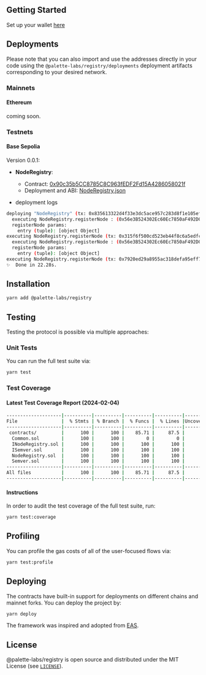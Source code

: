 ## Getting Started
Set up your wallet [here](https://docs.base.org/guides/deploy-smart-contracts/)

## Deployments

Please note that you can also import and use the addresses directly in your code using the `@palette-labs/registry/deployments` deployment artifacts corresponding to your desired network.

### Mainnets
#### Ethereum

coming soon.

### Testnets

#### Base Sepolia

Version 0.0.1:
* **NodeRegistry**:
  * Contract: [0x90c35b5CC8785C8C963fEDF2Fd15A4286058021f](https://sepolia.basescan.org/address/0x4200000000000000000000000000000000000020)
  * Deployment and ABI: [NodeRegistry.json](./deployments/base-goerli/NodeRegistry.json)

* deployment logs
```sh
deploying "NodeRegistry" (tx: 0x835613322d4f33e3dc5ace957c283d8f1e105ef5fecfacdb9d9743eaa7db4e87)...: deployed at 0x56e3B524302Ec60Ec7850aF492D079367E03e5fb with 1105818 gas
  executing NodeRegistry.registerNode : (0x56e3B524302Ec60Ec7850aF492D079367E03e5fb)
  registerNode params: 
    entry (tuple): [object Object]
executing NodeRegistry.registerNode (tx: 0x315f6f500cd523eb44f8c6a5edfcb2ba019b0c22799cb657b373ca62ec5db012) ...: performed with 193055 gas
  executing NodeRegistry.registerNode : (0x56e3B524302Ec60Ec7850aF492D079367E03e5fb)
  registerNode params: 
    entry (tuple): [object Object]
executing NodeRegistry.registerNode (tx: 0x7920ed29a8955ac318defa95eff7c04c7ae6f2f4a1e6abc8e4834c9a2acf8dc9) ...: performed with 192868 gas
✨  Done in 22.28s.
```

## Installation
```sh
yarn add @palette-labs/registry
```

## Testing

Testing the protocol is possible via multiple approaches:

### Unit Tests

You can run the full test suite via:

```sh
yarn test
```

### Test Coverage

#### Latest Test Coverage Report (2024-02-04)
```sh
--------------------|----------|----------|----------|----------|----------------|
File                |  % Stmts | % Branch |  % Funcs |  % Lines |Uncovered Lines |
--------------------|----------|----------|----------|----------|----------------|
 contracts/         |      100 |      100 |    85.71 |     87.5 |                |
  Common.sol        |      100 |      100 |        0 |        0 |          27,28 |
  INodeRegistry.sol |      100 |      100 |      100 |      100 |                |
  ISemver.sol       |      100 |      100 |      100 |      100 |                |
  NodeRegistry.sol  |      100 |      100 |      100 |      100 |                |
  Semver.sol        |      100 |      100 |      100 |      100 |                |
--------------------|----------|----------|----------|----------|----------------|
All files           |      100 |      100 |    85.71 |     87.5 |                |
--------------------|----------|----------|----------|----------|----------------|

```
#### Instructions

In order to audit the test coverage of the full test suite, run:

```sh
yarn test:coverage
```

## Profiling

You can profile the gas costs of all of the user-focused flows via:

```sh
yarn test:profile
```

## Deploying

The contracts have built-in support for deployments on different chains and mainnet forks. You can deploy the project by:

```sh
yarn deploy
```

The framework was inspired and adopted from [EAS](https://github.com/ethereum-attestation-service/eas-contracts/).

## License

@palette-labs/registry is open source and distributed under the MIT License (see [`LICENSE`](./LICENSE)).